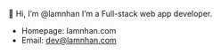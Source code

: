 👋 Hi, I’m @lamnhan
I’m a Full-stack web app developer.
- Homepage: lamnhan.com
- Email: dev@lamnhan.com
